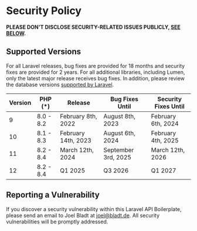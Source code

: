 # Security Policy

**PLEASE DON'T DISCLOSE SECURITY-RELATED ISSUES PUBLICLY, [SEE BELOW](#reporting-a-vulnerability).**

## Supported Versions

For all Laravel releases, bug fixes are provided for 18 months and security fixes are provided for 2 years. For all additional libraries, including Lumen, only the latest major release receives bug fixes. In addition, please review the database versions [supported by Laravel](/docs/{{version}}/database#introduction).

<div class="overflow-auto">

| Version | PHP (*) | Release | Bug Fixes Until | Security Fixes Until |
| --- | --- | --- | --- | --- |
| 9 | 8.0 - 8.2 | February 8th, 2022 | August 8th, 2023 | February 6th, 2024 |
| 10 | 8.1 - 8.3 | February 14th, 2023 | August 6th, 2024 | February 4th, 2025 |
| 11 | 8.2 - 8.4 | March 12th, 2024 | September 3rd, 2025 | March 12th, 2026 |
| 12 | 8.2 - 8.4 | Q1 2025 | Q3 2026 | Q1 2027 |

</div>

## Reporting a Vulnerability

If you discover a security vulnerability within this Laravel API Boilerplate, please send an email to Joel Bladt at joel@bladt.de. All security vulnerabilities will be promptly addressed.

